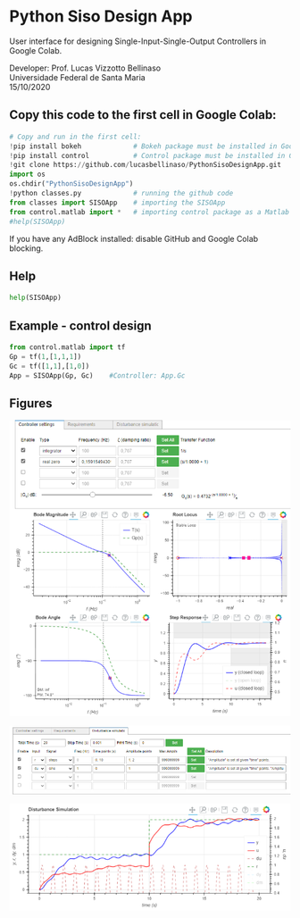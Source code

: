 # Python Siso Design App

User interface for designing Single-Input-Single-Output Controllers in Google Colab.

Developer: Prof. Lucas Vizzotto Bellinaso
<br>Universidade Federal de Santa Maria
<br>15/10/2020

## Copy this code to the first cell in Google Colab:

``` python
# Copy and run in the first cell:
!pip install bokeh             # Bokeh package must be installed in Google Colab server
!pip install control           # Control package must be installed in Google Colab server
!git clone https://github.com/lucasbellinaso/PythonSisoDesignApp.git
import os
os.chdir("PythonSisoDesignApp")
!python classes.py             # running the github code
from classes import SISOApp    # importing the SISOApp
from control.matlab import *   # importing control package as a Matlab environment
#help(SISOApp)
```
If you have any AdBlock installed: disable GitHub and Google Colab blocking.


## Help

``` python
help(SISOApp)
```

## Example - control design

``` python
from control.matlab import tf
Gp = tf(1,[1,1,1])
Gc = tf([1,1],[1,0])
App = SISOApp(Gp, Gc)    #Controller: App.Gc
```

## Figures

![image](SISOApp1.png)

![image](SISOApp2.png)

![image](SISOApp3.png)

